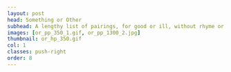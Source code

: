 ```yaml
---
layout: post
head: Something or Other
subhead: A lengthy list of pairings, for good or ill, without rhyme or reason. <br><br> 2017  -  12" x 65"
images: [or_pp_350_1.gif, or_pp_1300_2.jpg]
thumbnail: or_hp_350.gif
col: 1
classes: push-right
order: 8
---
```

